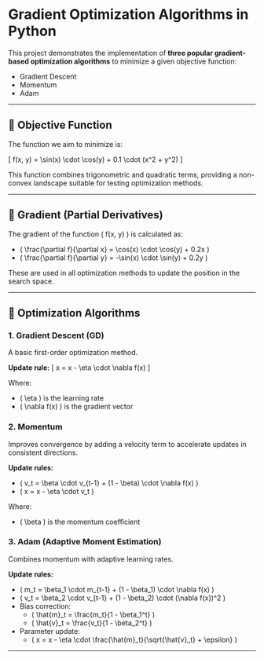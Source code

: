 # Gradient Optimization Algorithms in Python

This project demonstrates the implementation of **three popular gradient-based optimization algorithms** to minimize a given objective function:

- Gradient Descent
- Momentum
- Adam

---

## 🧠 Objective Function

The function we aim to minimize is:

\[
f(x, y) = \sin(x) \cdot \cos(y) + 0.1 \cdot (x^2 + y^2)
\]

This function combines trigonometric and quadratic terms, providing a non-convex landscape suitable for testing optimization methods.

---

## 📐 Gradient (Partial Derivatives)

The gradient of the function \( f(x, y) \) is calculated as:

- \( \frac{\partial f}{\partial x} = \cos(x) \cdot \cos(y) + 0.2x \)
- \( \frac{\partial f}{\partial y} = -\sin(x) \cdot \sin(y) + 0.2y \)

These are used in all optimization methods to update the position in the search space.

---

## 🚀 Optimization Algorithms

### 1. Gradient Descent (GD)
A basic first-order optimization method.

**Update rule:**
\[
x = x - \eta \cdot \nabla f(x)
\]

Where:
- \( \eta \) is the learning rate
- \( \nabla f(x) \) is the gradient vector

### 2. Momentum
Improves convergence by adding a velocity term to accelerate updates in consistent directions.

**Update rules:**
- \( v_t = \beta \cdot v_{t-1} + (1 - \beta) \cdot \nabla f(x) \)
- \( x = x - \eta \cdot v_t \)

Where:
- \( \beta \) is the momentum coefficient

### 3. Adam (Adaptive Moment Estimation)
Combines momentum with adaptive learning rates.

**Update rules:**
- \( m_t = \beta_1 \cdot m_{t-1} + (1 - \beta_1) \cdot \nabla f(x) \)
- \( v_t = \beta_2 \cdot v_{t-1} + (1 - \beta_2) \cdot (\nabla f(x))^2 \)
- Bias correction:
    - \( \hat{m}_t = \frac{m_t}{1 - \beta_1^t} \)
    - \( \hat{v}_t = \frac{v_t}{1 - \beta_2^t} \)
- Parameter update:
    - \( x = x - \eta \cdot \frac{\hat{m}_t}{\sqrt{\hat{v}_t} + \epsilon} \)

---
